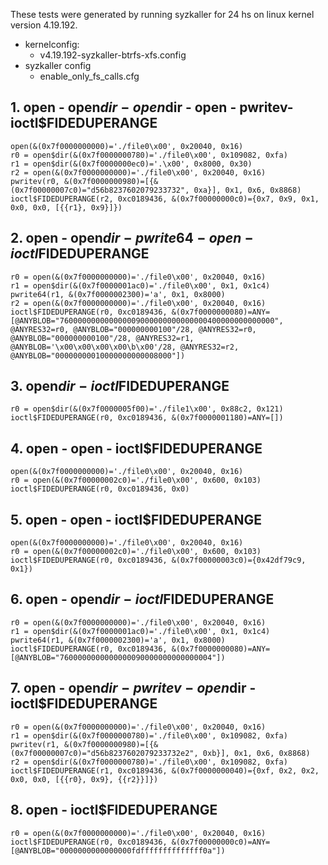 These tests were generated by running syzkaller for 24 hs on linux kernel version 4.19.192.
- kernelconfig: 
    - v4.19.192-syzkaller-btrfs-xfs.config
- syzkaller config
    - enable_only_fs_calls.cfg

## 1. open - open$dir - open$dir - open - pwritev- ioctl$FIDEDUPERANGE
```
open(&(0x7f0000000000)='./file0\x00', 0x20040, 0x16)
r0 = open$dir(&(0x7f0000000780)='./file0\x00', 0x109082, 0xfa)
r1 = open$dir(&(0x7f0000000ec0)='.\x00', 0x8000, 0x30)
r2 = open(&(0x7f0000000000)='./file0\x00', 0x20040, 0x16)
pwritev(r0, &(0x7f0000000980)=[{&(0x7f00000007c0)="d56b8237602079233732", 0xa}], 0x1, 0x6, 0x8868)
ioctl$FIDEDUPERANGE(r2, 0xc0189436, &(0x7f00000000c0)={0x7, 0x9, 0x1, 0x0, 0x0, [{{r1}, 0x9}]})
```

## 2. open - open$dir - pwrite64 - open - ioctl$FIDEDUPERANGE
```
r0 = open(&(0x7f0000000000)='./file0\x00', 0x20040, 0x16)
r1 = open$dir(&(0x7f0000001ac0)='./file0\x00', 0x1, 0x1c4)
pwrite64(r1, &(0x7f0000002300)='a', 0x1, 0x8000)
r2 = open(&(0x7f0000000000)='./file0\x00', 0x20040, 0x16)
ioctl$FIDEDUPERANGE(r0, 0xc0189436, &(0x7f0000000080)=ANY=[@ANYBLOB="760000000000000009000000000000000400000000000000", @ANYRES32=r0, @ANYBLOB="000000000100"/28, @ANYRES32=r0, @ANYBLOB="000000000100"/28, @ANYRES32=r1, @ANYBLOB='\x00\x00\x00\x00\b\x00'/28, @ANYRES32=r2, @ANYBLOB="00000000010000000000008000"])
```

## 3. open$dir - ioctl$FIDEDUPERANGE
```
r0 = open$dir(&(0x7f0000005f00)='./file1\x00', 0x88c2, 0x121)
ioctl$FIDEDUPERANGE(r0, 0xc0189436, &(0x7f0000001180)=ANY=[])
```

## 4. open - open - ioctl$FIDEDUPERANGE
```
open(&(0x7f0000000000)='./file0\x00', 0x20040, 0x16)
r0 = open(&(0x7f00000002c0)='./file0\x00', 0x600, 0x103)
ioctl$FIDEDUPERANGE(r0, 0xc0189436, 0x0)
```

## 5. open - open - ioctl$FIDEDUPERANGE
```
open(&(0x7f0000000000)='./file0\x00', 0x20040, 0x16)
r0 = open(&(0x7f00000002c0)='./file0\x00', 0x600, 0x103)
ioctl$FIDEDUPERANGE(r0, 0xc0189436, &(0x7f00000003c0)={0x42df79c9, 0x1})
```

## 6. open - open$dir - ioctl$FIDEDUPERANGE
```
r0 = open(&(0x7f0000000000)='./file0\x00', 0x20040, 0x16)
r1 = open$dir(&(0x7f0000001ac0)='./file0\x00', 0x1, 0x1c4)
pwrite64(r1, &(0x7f0000002300)='a', 0x1, 0x8000)
ioctl$FIDEDUPERANGE(r0, 0xc0189436, &(0x7f0000000080)=ANY=[@ANYBLOB="7600000000000000090000000000000004"])
```

## 7. open - open$dir - pwritev - open$dir - ioctl$FIDEDUPERANGE
```
r0 = open(&(0x7f0000000000)='./file0\x00', 0x20040, 0x16)
r1 = open$dir(&(0x7f0000000780)='./file0\x00', 0x109082, 0xfa)
pwritev(r1, &(0x7f0000000980)=[{&(0x7f00000007c0)="d56b8237602079233732e2", 0xb}], 0x1, 0x6, 0x8868)
r2 = open$dir(&(0x7f0000000780)='./file0\x00', 0x109082, 0xfa)
ioctl$FIDEDUPERANGE(r1, 0xc0189436, &(0x7f0000000040)={0xf, 0x2, 0x2, 0x0, 0x0, [{{r0}, 0x9}, {{r2}}]})
```

## 8. open - ioctl$FIDEDUPERANGE
```
r0 = open(&(0x7f0000000000)='./file0\x00', 0x20040, 0x16)
ioctl$FIDEDUPERANGE(r0, 0xc0189436, &(0x7f00000000c0)=ANY=[@ANYBLOB="0000000000000000fdffffffffffffff0a"])
```